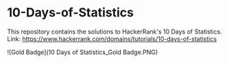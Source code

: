 # 10-Days-of-Statistics
This repository contains the solutions to HackerRank's 10 Days of Statistics.
Link: https://www.hackerrank.com/domains/tutorials/10-days-of-statistics

![Gold Badge](10 Days of Statistics_Gold Badge.PNG)
